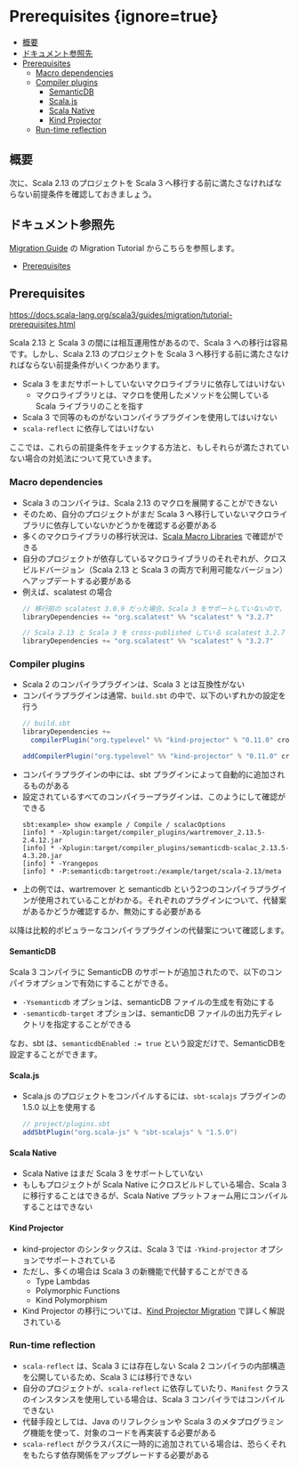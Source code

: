 # Prerequisites {ignore=true}

<!-- @import "[TOC]" {cmd="toc" depthFrom=1 depthTo=6 orderedList=false} -->

<!-- code_chunk_output -->

- [概要](#概要)
- [ドキュメント参照先](#ドキュメント参照先)
- [Prerequisites](#prerequisites-1)
  - [Macro dependencies](#macro-dependencies)
  - [Compiler plugins](#compiler-plugins)
    - [SemanticDB](#semanticdb)
    - [Scala.js](#scalajs)
    - [Scala Native](#scala-native)
    - [Kind Projector](#kind-projector)
  - [Run-time reflection](#run-time-reflection)

<!-- /code_chunk_output -->

## 概要

次に、Scala 2.13 のプロジェクトを Scala 3 へ移行する前に満たさなければならない前提条件を確認しておきましょう。

## ドキュメント参照先

[Migration Guide](https://docs.scala-lang.org/scala3/guides/migration/compatibility-intro.html) の Migration Tutorial からこちらを参照します。

- [Prerequisites](https://docs.scala-lang.org/scala3/guides/migration/tutorial-prerequisites.html)


## Prerequisites

https://docs.scala-lang.org/scala3/guides/migration/tutorial-prerequisites.html

Scala 2.13 と Scala 3 の間には相互運用性があるので、Scala 3 への移行は容易です。しかし、Scala 2.13 のプロジェクトを Scala 3 へ移行する前に満たさなければならない前提条件がいくつかあります。

- Scala 3 をまだサポートしていないマクロライブラリに依存してはいけない
  - マクロライブラリとは、マクロを使用したメソッドを公開している Scala ライブラリのことを指す
- Scala 3 で同等のものがないコンパイラプラグインを使用してはいけない
- `scala-reflect` に依存してはいけない

ここでは、これらの前提条件をチェックする方法と、もしそれらが満たされていない場合の対処法について見ていきます。


### Macro dependencies

- Scala 3 のコンパイラは、Scala 2.13 のマクロを展開することができない
- そのため、自分のプロジェクトがまだ Scala 3 へ移行していないマクロライブラリに依存していないかどうかを確認する必要がある
- 多くのマクロライブラリの移行状況は、[Scala Macro Libraries](https://scalacenter.github.io/scala-3-migration-guide/docs/macros/macro-libraries.html) で確認ができる
- 自分のプロジェクトが依存しているマクロライブラリのそれぞれが、クロスビルドバージョン（Scala 2.13 と Scala 3 の両方で利用可能なバージョン）へアップデートする必要がある
- 例えば、scalatest の場合
  ```scala
  // 移行前の scalatest 3.0.9 だった場合、Scala 3 をサポートしていないので、
  libraryDependencies += "org.scalatest" %% "scalatest" % "3.2.7"

  // Scala 2.13 と Scala 3 を cross-published している scalatest 3.2.7 に上げる
  libraryDependencies += "org.scalatest" %% "scalatest" % "3.2.7"
  ```

### Compiler plugins

- Scala 2 のコンパイラプラグインは、Scala 3 とは互換性がない
- コンパイラプラグインは通常、`build.sbt` の中で、以下のいずれかの設定を行う
  ```scala
  // build.sbt
  libraryDependencies +=
    compilerPlugin("org.typelevel" %% "kind-projector" % "0.11.0" cross CrossVersion.full)

  addCompilerPlugin("org.typelevel" %% "kind-projector" % "0.11.0" cross CrossVersion.full)
  ```
- コンパイラプラグインの中には、sbt プラグインによって自動的に追加されるものがある
- 設定されているすべてのコンパイラープラグインは、このようにして確認ができる
  ```
  sbt:example> show example / Compile / scalacOptions
  [info] * -Xplugin:target/compiler_plugins/wartremover_2.13.5-2.4.12.jar
  [info] * -Xplugin:target/compiler_plugins/semanticdb-scalac_2.13.5-4.3.20.jar
  [info] * -Yrangepos
  [info] * -P:semanticdb:targetroot:/example/target/scala-2.13/meta
  ```
- 上の例では、wartremover と semanticdb という2つのコンパイラプラグインが使用されていることがわかる。それぞれのプラグインについて、代替案があるかどうか確認するか、無効にする必要がある

以降は比較的ポピュラーなコンパイラプラグインの代替案について確認します。

#### SemanticDB

Scala 3 コンパイラに SemanticDB のサポートが追加されたので、以下のコンパイラオプションで有効にすることができる。

- `-Ysemanticdb` オプションは、semanticDB ファイルの生成を有効にする
- `-semanticdb-target` オプションは、semanticDB ファイルの出力先ディレクトリを指定することができる

なお、sbt は、`semanticdbEnabled := true` という設定だけで、SemanticDBを設定することができます。

#### Scala.js

- Scala.js のプロジェクトをコンパイルするには、`sbt-scalajs` プラグインの 1.5.0 以上を使用する
  ```scala
  // project/plugins.sbt
  addSbtPlugin("org.scala-js" % "sbt-scalajs" % "1.5.0")
  ```

#### Scala Native

- Scala Native はまだ Scala 3 をサポートしていない
- もしもプロジェクトが Scala Native にクロスビルドしている場合、Scala 3 に移行することはできるが、Scala Native プラットフォーム用にコンパイルすることはできない

#### Kind Projector

- kind-projector のシンタックスは、Scala 3 では `-Ykind-projector` オプションでサポートされている
- ただし、多くの場合は Scala 3 の新機能で代替することができる
  - Type Lambdas
  - Polymorphic Functions
  - Kind Polymorphism
- Kind Projector の移行については、[Kind Projector Migration](https://docs.scala-lang.org/scala3/guides/migration/plugin-kind-projector.html) で詳しく解説されている

### Run-time reflection

- `scala-reflect` は、Scala 3 には存在しない Scala 2 コンパイラの内部構造を公開しているため、Scala 3 には移行できない
- 自分のプロジェクトが、`scala-reflect` に依存していたり、`Manifest` クラスのインスタンスを使用している場合は、Scala 3 コンパイラではコンパイルできない
- 代替手段としては、Java のリフレクションや Scala 3 のメタプログラミング機能を使って、対象のコードを再実装する必要がある
- `scala-reflect` がクラスパスに一時的に追加されている場合は、恐らくそれをもたらす依存関係をアップグレードする必要がある

